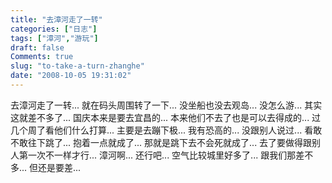 ```yaml
---
title: "去漳河走了一转"
categories: ["日志"]
tags: ["漳河","游玩"]
draft: false
Comments: true
slug: "to-take-a-turn-zhanghe"
date: "2008-10-05 19:31:02"
---
```


去漳河走了一转...
就在码头周围转了一下...
没坐船也没去观岛...
没怎么游...
其实这就差不多了...
国庆本来是要去宜昌的...
本来他们不去了也是可以去得成的...
过几个周了看他们什么打算...
主要是去蹦下极...
我有恐高的... 没跟别人说过...
看敢不敢往下跳了...
抱着一点就成了... 那就是跳下去不会死就成了...
去了要做得跟别人第一次不一样才行...
漳河啊...
还行吧... 空气比较城里好多了...
跟我们那差不多... 但还是要差...

